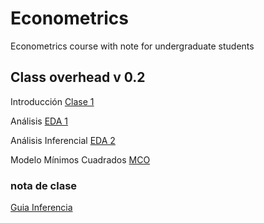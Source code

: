 # Econometrics
Econometrics course with note for undergraduate students

## Class overhead v 0.2

Introducción [Clase 1](https://keynes37.github.io/Econometrics/Class/Class00/Class00.html#1)

Análisis [EDA 1](https://keynes37.github.io/Econometrics/Class/Class01/Class01.html#1)

Análisis Inferencial [EDA 2](https://keynes37.github.io/Econometrics/Class/Class02/Class02.html#1)

Modelo Mínimos Cuadrados [MCO](https://keynes37.github.io/Econometrics/Class/Class03/Class03.html#1)


### nota de clase

[Guia Inferencia](https://keynes37.github.io/Econometrics/Projects/Claseinr/CInferencia.html)

